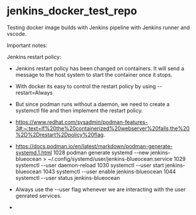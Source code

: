 # jenkins_docker_test_repo
 Testing docker image builds with Jenkins pipeline with Jenkins runner and vscode.


Important notes:



Jenkins restart policy:
* Jenkins restart policy has been changed on containers. It will send a message to the host system to start the container once it stops.
* With docker its easy to control the restart policy by using --restart=Always
* But since podman runs without a daemon, we need to create a systemctl file and then implement the restart policy.
* https://www.redhat.com/sysadmin/podman-features-3#:~:text=If%20the%20containerized%20webserver%20fails,the%20%2D%2Drestart%2Dpolicy%20flag.
* https://docs.podman.io/en/latest/markdown/podman-generate-systemd.1.html
        1028  podman generate systemd --new jenkins-blueocean > ~/.config/systemd/user/jenkins-blueocean.service
        1029  systemctl --user daemon-reload
        1030  systemctl --user start jenkins-blueocean
        1043  systemctl --user enable jenkins-blueocean
        1044  systemctl --user status jenkins-blueocean

* Always use the --user flag whenever we are interacting with the user genrated services.
* 
